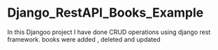 # Django_RestAPI_Books_Example

In this Djangoo project I have done CRUD operations using django rest framework.
books were added , deleted and updated
